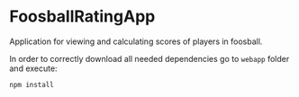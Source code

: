 # FoosballRatingApp

Application for viewing and calculating scores of players in foosball.


In order to correctly download all needed dependencies go to `webapp` folder and execute:

`npm install`